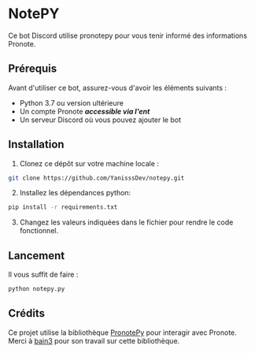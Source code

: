# NotePY

Ce bot Discord utilise pronotepy pour vous tenir informé des informations Pronote.

## Prérequis

Avant d'utiliser ce bot, assurez-vous d'avoir les éléments suivants :

- Python 3.7 ou version ultérieure
- Un compte Pronote ***accessible via l'ent***
- Un serveur Discord où vous pouvez ajouter le bot

## Installation

1. Clonez ce dépôt sur votre machine locale :

```bash
git clone https://github.com/YanisssDev/notepy.git
```
2. Installez les dépendances python:
```bash
pip install -r requirements.txt
```
3. Changez les valeurs indiquées dans le fichier pour rendre le code fonctionnel.

## Lancement

Il vous suffit de faire :
```bash
python notepy.py
```

## Crédits

Ce projet utilise la bibliothèque [PronotePy](https://github.com/bain3/pronotepy/tree/master) pour interagir avec Pronote. Merci à [bain3](https://github.com/bain3) pour son travail sur cette bibliothèque.
